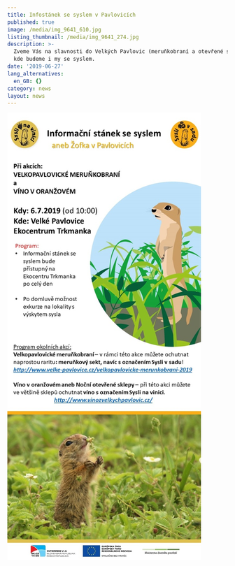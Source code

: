```yaml
---
title: Infostánek se syslem v Pavlovicích
published: true
image: /media/img_9641_610.jpg
listing_thumbnail: /media/img_9641_274.jpg
description: >-
  Zveme Vás na slavnosti do Velkých Pavlovic (meruňkobraní a otevřené sklepy),
  kde budeme i my se syslem.
date: '2019-06-27'
lang_alternatives:
  en_GB: {}
category: news
layout: news
---
```

![](/media/pozvanka_pavlovice-2019_610.jpg)
